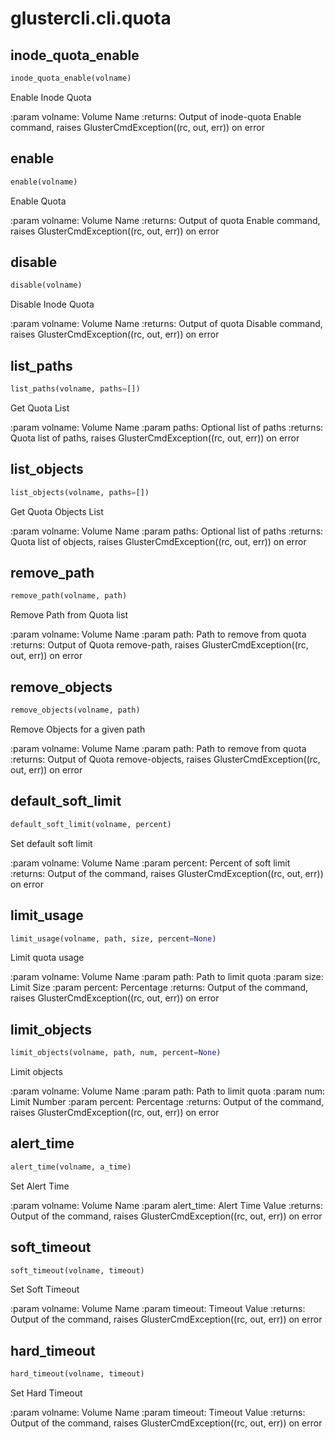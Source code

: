 
# glustercli.cli.quota


## inode_quota_enable
```python
inode_quota_enable(volname)
```

Enable Inode Quota

:param volname: Volume Name
:returns: Output of inode-quota Enable command, raises
 GlusterCmdException((rc, out, err)) on error


## enable
```python
enable(volname)
```

Enable Quota

:param volname: Volume Name
:returns: Output of quota Enable command, raises
 GlusterCmdException((rc, out, err)) on error


## disable
```python
disable(volname)
```

Disable Inode Quota

:param volname: Volume Name
:returns: Output of quota Disable command, raises
 GlusterCmdException((rc, out, err)) on error


## list_paths
```python
list_paths(volname, paths=[])
```

Get Quota List

:param volname: Volume Name
:param paths: Optional list of paths
:returns: Quota list of paths, raises
 GlusterCmdException((rc, out, err)) on error


## list_objects
```python
list_objects(volname, paths=[])
```

Get Quota Objects List

:param volname: Volume Name
:param paths: Optional list of paths
:returns: Quota list of objects, raises
 GlusterCmdException((rc, out, err)) on error


## remove_path
```python
remove_path(volname, path)
```

Remove Path from Quota list

:param volname: Volume Name
:param path: Path to remove from quota
:returns: Output of Quota remove-path, raises
 GlusterCmdException((rc, out, err)) on error


## remove_objects
```python
remove_objects(volname, path)
```

Remove Objects for a given path

:param volname: Volume Name
:param path: Path to remove from quota
:returns: Output of Quota remove-objects, raises
 GlusterCmdException((rc, out, err)) on error


## default_soft_limit
```python
default_soft_limit(volname, percent)
```

Set default soft limit

:param volname: Volume Name
:param percent: Percent of soft limit
:returns: Output of the command, raises
 GlusterCmdException((rc, out, err)) on error


## limit_usage
```python
limit_usage(volname, path, size, percent=None)
```

Limit quota usage

:param volname: Volume Name
:param path: Path to limit quota
:param size: Limit Size
:param percent: Percentage
:returns: Output of the command, raises
 GlusterCmdException((rc, out, err)) on error


## limit_objects
```python
limit_objects(volname, path, num, percent=None)
```

Limit objects

:param volname: Volume Name
:param path: Path to limit quota
:param num: Limit Number
:param percent: Percentage
:returns: Output of the command, raises
 GlusterCmdException((rc, out, err)) on error


## alert_time
```python
alert_time(volname, a_time)
```

Set Alert Time

:param volname: Volume Name
:param alert_time: Alert Time Value
:returns: Output of the command, raises
 GlusterCmdException((rc, out, err)) on error


## soft_timeout
```python
soft_timeout(volname, timeout)
```

Set Soft Timeout

:param volname: Volume Name
:param timeout: Timeout Value
:returns: Output of the command, raises
 GlusterCmdException((rc, out, err)) on error


## hard_timeout
```python
hard_timeout(volname, timeout)
```

Set Hard Timeout

:param volname: Volume Name
:param timeout: Timeout Value
:returns: Output of the command, raises
 GlusterCmdException((rc, out, err)) on error

